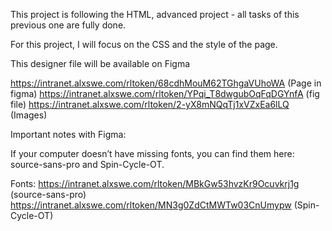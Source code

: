 This project is following the HTML, advanced project - all tasks of this previous one are fully done.

For this project, I will focus on the CSS and the style of the page.

This designer file will be available on Figma

https://intranet.alxswe.com/rltoken/68cdhMouM62TGhgaVUhoWA (Page in figma)
https://intranet.alxswe.com/rltoken/YPqi_T8dwgubOqFqDGYnfA (fig file)
https://intranet.alxswe.com/rltoken/2-yX8mNQqTj1xVZxEa6lLQ (Images)



Important notes with Figma:

If your computer doesn’t have missing fonts, you can find them here: source-sans-pro and Spin-Cycle-OT.

Fonts:
https://intranet.alxswe.com/rltoken/MBkGw53hvzKr9Ocuvkrj1g (source-sans-pro)
https://intranet.alxswe.com/rltoken/MN3g0ZdCtMWTw03CnUmypw (Spin-Cycle-OT)
